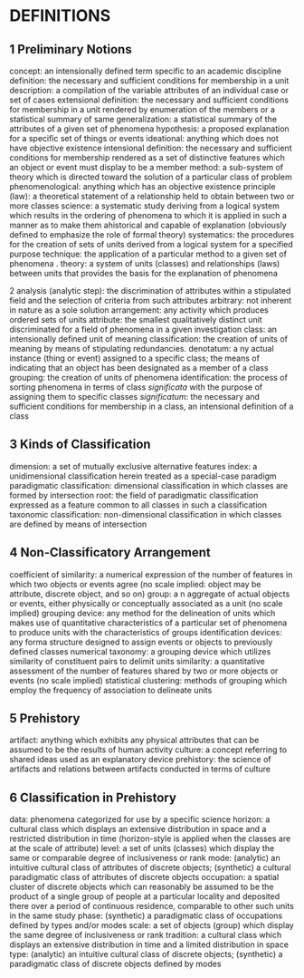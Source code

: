# DEFINITIONS  
## 1 Preliminary Notions 
concept: 	an intensionally defined term specific to an academic discipline definition: the necessary and sufficient conditions for membership in a unit description: a compilation of the variable attributes of an individual case or set of cases 
extensional definition: the necessary and sufficient conditions for membership in a unit rendered by enumeration of the members or a statistical summary of same 
generalization: 	a statistical summary of the attributes of a given set of phenomena hypothesis: a proposed explanation for a specific set of things or events 
ideational: 	anything which does not have objective existence 
intensional definition: the necessary and sufficient conditions for membership rendered as a set of distinctive features which an object or event must display to be a member method: a sub-system of theory which is directed toward the solution of a particular class of problem 
phenomenological: 	anything which has an objective existence 
principle (law): 	a theoretical statement of a relationship held to obtain between two or more classes 
science: 	a systematic study deriving from a logical system which results in the ordering of phenomena to which it is applied in such a manner as to make them ahistorical and capable of explanation (obviously defined to emphasize the role of formal theory) systematics: the procedures for the creation of sets of units derived from a logical system for a specified purpose technique: the application of a particular method to a given set of phenomena . 
theory: 	a system of units (classes) and relationships (laws) between units that provides the basis for the explanation of phenomena 

2 
analysis (analytic step): the discrimination of attributes within a stipulated field and the selection of criteria from such 
attributes arbitrary: 	not inherent in nature as a sole solution 
arrangement: 	any activity which produces ordered sets of units attribute: the smallest qualitatively distinct unit discriminated for a field of phenomena in a given investigation class: an intensionally defined unit of meaning classification: the creation of units of meaning by means of stipulating redundancies.
denotatum: a	ny actual instance (thing or event) assigned to a specific class; the means of indicating that an object has been designated as a member of a class grouping: the creation of units of phenomena identification: the process of sorting phenomena in terms of class _significata_ with the purpose of assigning them to specific classes _significatum_: the necessary and sufficient conditions for membership in a class, an intensional definition of a class 
## 3 Kinds of Classification 
dimension: 		a set of mutually exclusive alternative features 
index: 	a unidimensional classification herein treated as a special-case paradigm 
paradigmatic classification: dimensional classification in which classes are formed by intersection 
root: 	the field of paradigmatic classification expressed as a feature common to all classes in such a classification 
taxonomic classification: non-dimensional classification in which classes are defined by means of intersection 
## 4 Non-Classificatory Arrangement 
coefficient of similarity: a numerical expression of the number of features in which two objects or events agree (no scale implied: object may be attribute, discrete object, and so on) 
group: a	n aggregate of actual objects or events, either physically or conceptually associated as a unit (no scale implied) 
grouping device: 	any method for the delineation of units which makes use of quantitative characteristics of a particular set of phenomena to produce units with the characteristics of groups 
identification devices: any forma structure designed to assign events or objects to previously defined classes numerical taxonomy: a grouping device which utilizes similarity of constituent pairs to delimit units 
similarity: 	a quantitative assessment of the number of features shared by two or more objects or events (no scale implied) statistical clustering: methods of grouping which employ the frequency of association to delineate units 
## 5 Prehistory 
artifact: 	anything which exhibits any physical attributes that can be assumed to be the results of human activity culture: a concept referring to shared ideas used as an explanatory device prehistory: the science of artifacts and relations between artifacts conducted in terms of culture 
## 6 Classification in Prehistory 
data: 	phenomena categorized for use by a specific science horizon: a cultural class which displays an extensive distribution in space and a restricted distribution in time (horizon-style is applied when the classes are at the scale of attribute) level: a set of units (classes) which display the same or comparable degree of inclusiveness or rank 
mode: 	(analytic) an intuitive cultural class of attributes of discrete objects; (synthetic) a cultural paradigmatic class of attributes of discrete objects 
occupation: 	a spatial cluster of discrete objects which can reasonably be assumed to be the product of a single group of people at a particular locality and deposited there over a period of continuous residence, comparable to other such units in the same study 
phase: 	(synthetic) a paradigmatic class of occupations defined by types and/or modes 
scale: 	a set of objects (group) which display the same degree of inclusiveness or rank 
tradition: 	a cultural class which displays an extensive distribution in time and a limited distribution in space 
type: (analytic) 	an intuitive cultural class of discrete objects; (synthetic) a paradigmatic class of discrete objects defined by modes 

